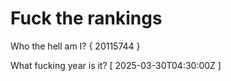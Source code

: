 # Fuck the rankings

Who the hell am I?
{ 20115744 }

What fucking year is it?
[ 2025-03-30T04:30:00Z ]
